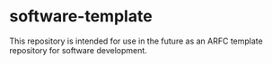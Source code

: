 # software-template
This repository is intended for use in the future as an ARFC template repository for software development.
